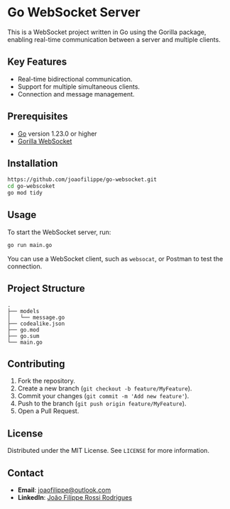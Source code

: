 # Go WebSocket Server

This is a WebSocket project written in Go using the Gorilla package, enabling real-time communication between a server and multiple clients.

## Key Features
- Real-time bidirectional communication.
- Support for multiple simultaneous clients.
- Connection and message management.

## Prerequisites

- [Go](https://golang.org/dl/) version 1.23.0 or higher
- [Gorilla WebSocket](https://github.com/gorilla/websocket)

## Installation

```bash
https://github.com/joaofilippe/go-websocket.git
cd go-webscoket
go mod tidy
```

## Usage

To start the WebSocket server, run:

```bash
go run main.go
```

You can use a WebSocket client, such as `websocat`, or Postman to test the connection.

## Project Structure

```
.
├── models
│   └── message.go
├── codealike.json
├── go.mod
├── go.sum
└── main.go
```

## Contributing

1. Fork the repository.
2. Create a new branch (`git checkout -b feature/MyFeature`).
3. Commit your changes (`git commit -m 'Add new feature'`).
4. Push to the branch (`git push origin feature/MyFeature`).
5. Open a Pull Request.

## License

Distributed under the MIT License. See `LICENSE` for more information.

## Contact

- **Email**: joaofilippe@outlook.com
- **LinkedIn**: [João Filippe Rossi Rodrigues](https://www.linkedin.com/in/joaofilippe/)
